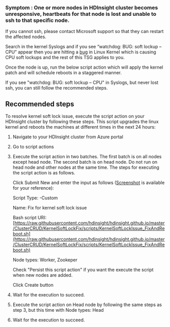 ### Symptom : One or more nodes in HDInsight cluster becomes unresponsive, heartbeats for that node is lost and unable to ssh to that specific node. 

If you cannot ssh, please contact Microsoft support so that they can restart the affected nodes.

Search in the kernel Syslogs and if you see “watchdog: BUG: soft lockup – CPU” appear then you are hitting a <a href="https://bugzilla.kernel.org/show_bug.cgi?id=199437">bug</a> in Linux Kernel which is causing CPU soft lockups and the rest of this TSG applies to you.

Once the node is up, run the below script action which will apply the kernel patch and will schedule reboots in a staggered manner. 

If you see "watchdog: BUG: soft lockup – CPU" in Syslogs, but never lost ssh, you can still follow the recommended steps.

## **Recommended steps**

To resolve kernel soft lock issue, execute the script action on your HDInsight cluster by following these steps. This script upgrades the linux kernel and reboots the machines at different times in the next 24 hours:

1. Navigate to your HDInsight cluster from Azure portal

2. Go to script actions

3. Execute the script action in two batches. The first batch is on all nodes except head node. The second batch is on head node. Do not run on head node and other nodes at the same time. The steps for executing the script action is as follows.

	Click Submit New and enter the input as follows (<a href="https://raw.githubusercontent.com/hdinsight/hdinsight.github.io/master/ClusterCRUD/KernelSoftLockFix/media/ExecuteScriptAction.PNG">Screenshot</a> is available for your reference):
		
	Script Type: -Custom
		
	Name: Fix for kernel soft lock issue

	Bash script URI: [https://raw.githubusercontent.com/hdinsight/hdinsight.github.io/master/ClusterCRUD/KernelSoftLockFix/scripts/KernelSoftLockIssue_FixAndReboot.sh](https://raw.githubusercontent.com/hdinsight/hdinsight.github.io/master/ClusterCRUD/KernelSoftLockFix/scripts/KernelSoftLockIssue_FixAndReboot.sh)

	Node types: Worker, Zookeper
		
	Check "Persist this script action" if you want the execute the script when new nodes are added.
		
	Click Create button
		
4. Wait for the execution to succeed.
	
5. Execute the script action on Head node by following the same steps as step 3, but this time with Node types: Head

6. Wait for the execution to succeed. 